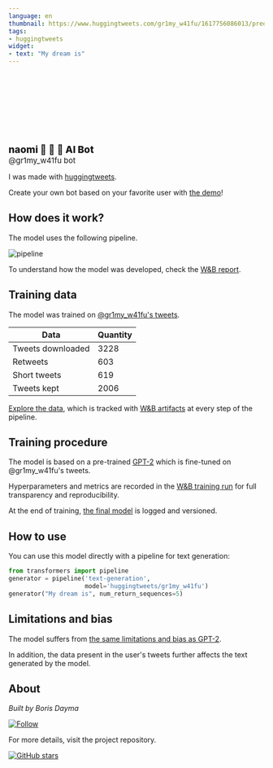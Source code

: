 ```yaml
---
language: en
thumbnail: https://www.huggingtweets.com/gr1my_w41fu/1617756086013/predictions.png
tags:
- huggingtweets
widget:
- text: "My dream is"
---
```


<div>
<div style="width: 132px; height:132px; border-radius: 50%; background-size: cover; background-image: url('https://pbs.twimg.com/profile_images/1377643512540364800/DkedSo33_400x400.jpg')">
</div>
<div style="margin-top: 8px; font-size: 19px; font-weight: 800">naomi 🍄 🌙 🤖 AI Bot </div>
<div style="font-size: 15px">@gr1my_w41fu bot</div>
</div>

I was made with [huggingtweets](https://github.com/borisdayma/huggingtweets).

Create your own bot based on your favorite user with [the demo](https://colab.research.google.com/github/borisdayma/huggingtweets/blob/master/huggingtweets-demo.ipynb)!

## How does it work?

The model uses the following pipeline.

![pipeline](https://github.com/borisdayma/huggingtweets/blob/master/img/pipeline.png?raw=true)

To understand how the model was developed, check the [W&B report](https://wandb.ai/wandb/huggingtweets/reports/HuggingTweets-Train-a-Model-to-Generate-Tweets--VmlldzoxMTY5MjI).

## Training data

The model was trained on [@gr1my_w41fu's tweets](https://twitter.com/gr1my_w41fu).

| Data | Quantity |
| --- | --- |
| Tweets downloaded | 3228 |
| Retweets | 603 |
| Short tweets | 619 |
| Tweets kept | 2006 |

[Explore the data](https://wandb.ai/wandb/huggingtweets/runs/3neoafnn/artifacts), which is tracked with [W&B artifacts](https://docs.wandb.com/artifacts) at every step of the pipeline.

## Training procedure

The model is based on a pre-trained [GPT-2](https://huggingface.co/gpt2) which is fine-tuned on @gr1my_w41fu's tweets.

Hyperparameters and metrics are recorded in the [W&B training run](https://wandb.ai/wandb/huggingtweets/runs/yds64f47) for full transparency and reproducibility.

At the end of training, [the final model](https://wandb.ai/wandb/huggingtweets/runs/yds64f47/artifacts) is logged and versioned.

## How to use

You can use this model directly with a pipeline for text generation:

```python
from transformers import pipeline
generator = pipeline('text-generation',
                     model='huggingtweets/gr1my_w41fu')
generator("My dream is", num_return_sequences=5)
```

## Limitations and bias

The model suffers from [the same limitations and bias as GPT-2](https://huggingface.co/gpt2#limitations-and-bias).

In addition, the data present in the user's tweets further affects the text generated by the model.

## About

*Built by Boris Dayma*

[![Follow](https://img.shields.io/twitter/follow/borisdayma?style=social)](https://twitter.com/intent/follow?screen_name=borisdayma)

For more details, visit the project repository.

[![GitHub stars](https://img.shields.io/github/stars/borisdayma/huggingtweets?style=social)](https://github.com/borisdayma/huggingtweets)

